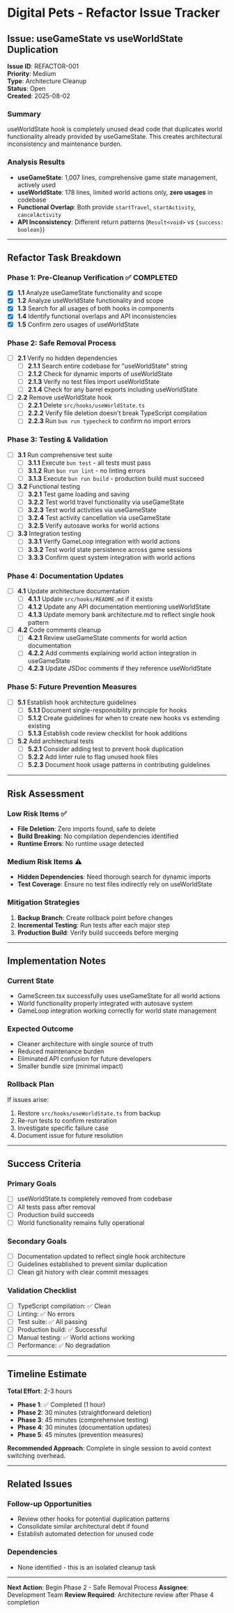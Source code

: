 # Digital Pets - Refactor Issue Tracker

## Issue: useGameState vs useWorldState Duplication

**Issue ID**: REFACTOR-001  
**Priority**: Medium  
**Type**: Architecture Cleanup  
**Status**: Open  
**Created**: 2025-08-02  

### Summary
useWorldState hook is completely unused dead code that duplicates world functionality already provided by useGameState. This creates architectural inconsistency and maintenance burden.

### Analysis Results
- **useGameState**: 1,007 lines, comprehensive game state management, actively used
- **useWorldState**: 178 lines, limited world actions only, **zero usages** in codebase
- **Functional Overlap**: Both provide `startTravel`, `startActivity`, `cancelActivity`
- **API Inconsistency**: Different return patterns (`Result<void>` vs `{success: boolean}`)

---

## Refactor Task Breakdown

### Phase 1: Pre-Cleanup Verification ✅ COMPLETED
- [x] **1.1** Analyze useGameState functionality and scope
- [x] **1.2** Analyze useWorldState functionality and scope  
- [x] **1.3** Search for all usages of both hooks in components
- [x] **1.4** Identify functional overlaps and API inconsistencies
- [x] **1.5** Confirm zero usages of useWorldState

### Phase 2: Safe Removal Process
- [ ] **2.1** Verify no hidden dependencies
  - [ ] **2.1.1** Search entire codebase for "useWorldState" string
  - [ ] **2.1.2** Check for dynamic imports of useWorldState
  - [ ] **2.1.3** Verify no test files import useWorldState
  - [ ] **2.1.4** Check for any barrel exports including useWorldState
  
- [ ] **2.2** Remove useWorldState hook
  - [ ] **2.2.1** Delete `src/hooks/useWorldState.ts`
  - [ ] **2.2.2** Verify file deletion doesn't break TypeScript compilation
  - [ ] **2.2.3** Run `bun run typecheck` to confirm no import errors

### Phase 3: Testing & Validation
- [ ] **3.1** Run comprehensive test suite
  - [ ] **3.1.1** Execute `bun test` - all tests must pass
  - [ ] **3.1.2** Run `bun run lint` - no linting errors
  - [ ] **3.1.3** Execute `bun run build` - production build must succeed
  
- [ ] **3.2** Functional testing
  - [ ] **3.2.1** Test game loading and saving
  - [ ] **3.2.2** Test world travel functionality via useGameState
  - [ ] **3.2.3** Test world activities via useGameState
  - [ ] **3.2.4** Test activity cancellation via useGameState
  - [ ] **3.2.5** Verify autosave works for world actions
  
- [ ] **3.3** Integration testing
  - [ ] **3.3.1** Verify GameLoop integration with world actions
  - [ ] **3.3.2** Test world state persistence across game sessions
  - [ ] **3.3.3** Confirm quest system integration with world actions

### Phase 4: Documentation Updates
- [ ] **4.1** Update architecture documentation
  - [ ] **4.1.1** Update `src/hooks/README.md` if it exists
  - [ ] **4.1.2** Update any API documentation mentioning useWorldState
  - [ ] **4.1.3** Update memory bank architecture.md to reflect single hook pattern
  
- [ ] **4.2** Code comments cleanup
  - [ ] **4.2.1** Review useGameState comments for world action documentation
  - [ ] **4.2.2** Add comments explaining world action integration in useGameState
  - [ ] **4.2.3** Update JSDoc comments if they reference useWorldState

### Phase 5: Future Prevention Measures
- [ ] **5.1** Establish hook architecture guidelines
  - [ ] **5.1.1** Document single-responsibility principle for hooks
  - [ ] **5.1.2** Create guidelines for when to create new hooks vs extending existing
  - [ ] **5.1.3** Establish code review checklist for hook additions
  
- [ ] **5.2** Add architectural tests
  - [ ] **5.2.1** Consider adding test to prevent hook duplication
  - [ ] **5.2.2** Add linter rule to flag unused hook files
  - [ ] **5.2.3** Document hook usage patterns in contributing guidelines

---

## Risk Assessment

### Low Risk Items ✅
- **File Deletion**: Zero imports found, safe to delete
- **Build Breaking**: No compilation dependencies identified
- **Runtime Errors**: No runtime usage detected

### Medium Risk Items ⚠️
- **Hidden Dependencies**: Need thorough search for dynamic imports
- **Test Coverage**: Ensure no test files indirectly rely on useWorldState

### Mitigation Strategies
1. **Backup Branch**: Create rollback point before changes
2. **Incremental Testing**: Run tests after each major step
3. **Production Build**: Verify build succeeds before merging

---

## Implementation Notes

### Current State
- GameScreen.tsx successfully uses useGameState for all world actions
- World functionality properly integrated with autosave system
- GameLoop integration working correctly for world state management

### Expected Outcome
- Cleaner architecture with single source of truth
- Reduced maintenance burden
- Eliminated API confusion for future developers
- Smaller bundle size (minimal impact)

### Rollback Plan
If issues arise:
1. Restore `src/hooks/useWorldState.ts` from backup
2. Re-run tests to confirm restoration
3. Investigate specific failure case
4. Document issue for future resolution

---

## Success Criteria

### Primary Goals
- [ ] useWorldState.ts completely removed from codebase
- [ ] All tests pass after removal
- [ ] Production build succeeds
- [ ] World functionality remains fully operational

### Secondary Goals  
- [ ] Documentation updated to reflect single hook architecture
- [ ] Guidelines established to prevent similar duplication
- [ ] Clean git history with clear commit messages

### Validation Checklist
- [ ] TypeScript compilation: ✅ Clean
- [ ] Linting: ✅ No errors
- [ ] Test suite: ✅ All passing
- [ ] Production build: ✅ Successful
- [ ] Manual testing: ✅ World actions working
- [ ] Performance: ✅ No degradation

---

## Timeline Estimate

**Total Effort**: 2-3 hours

- **Phase 1**: ✅ Completed (1 hour)
- **Phase 2**: 30 minutes (straightforward deletion)
- **Phase 3**: 45 minutes (comprehensive testing)
- **Phase 4**: 30 minutes (documentation updates)
- **Phase 5**: 45 minutes (prevention measures)

**Recommended Approach**: Complete in single session to avoid context switching overhead.

---

## Related Issues

### Follow-up Opportunities
- Review other hooks for potential duplication patterns
- Consolidate similar architectural debt if found
- Establish automated detection for unused code

### Dependencies
- None identified - this is an isolated cleanup task

---

**Next Action**: Begin Phase 2 - Safe Removal Process
**Assignee**: Development Team
**Review Required**: Architecture review after Phase 4 completion
